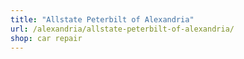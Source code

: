 ```yaml
---
title: "Allstate Peterbilt of Alexandria"
url: /alexandria/allstate-peterbilt-of-alexandria/
shop: car repair
---
```

